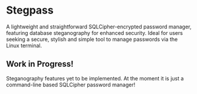 # Stegpass
A lightweight and straightforward SQLCipher-encrypted password manager, featuring database steganography for enhanced security. Ideal for users seeking a secure, stylish and simple tool to manage passwords via the Linux terminal.

## Work in Progress!
Steganography features yet to be implemented. At the moment it is just a command-line based SQLCipher password manager!

